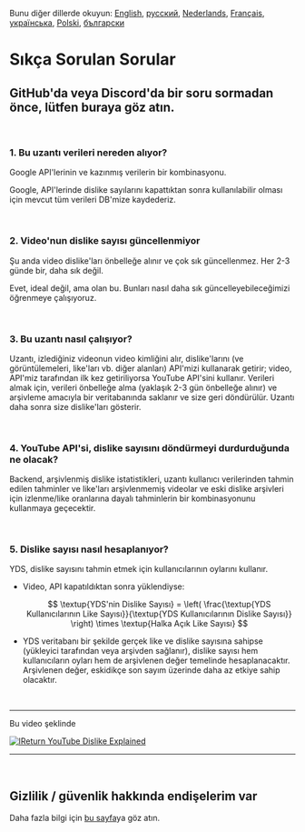 Bunu diğer dillerde okuyun: [English](FAQ.md), [русский](FAQru.md), [Nederlands](FAQnl.md), [Français](FAQfr.md), [українська](FAQuk.md), [Polski](FAQpl.md), [български](FAQbg.md)


# Sıkça Sorulan Sorular

## GitHub'da veya Discord'da bir soru sormadan önce, lütfen buraya göz atın.

<br>

### **1. Bu uzantı verileri nereden alıyor?**

Google API'lerinin ve kazınmış verilerin bir kombinasyonu.

Google, API'lerinde dislike sayılarını kapattıktan sonra kullanılabilir olması için mevcut tüm verileri DB'mize kaydederiz.

<br>

### **2. Video'nun dislike sayısı güncellenmiyor**

Şu anda video dislike'ları önbelleğe alınır ve çok sık güncellenmez. Her 2-3 günde bir, daha sık değil.

Evet, ideal değil, ama olan bu. Bunları nasıl daha sık güncelleyebileceğimizi öğrenmeye çalışıyoruz.

<br>

### **3. Bu uzantı nasıl çalışıyor?**

Uzantı, izlediğiniz videonun video kimliğini alır, dislike'larını (ve görüntülemeleri, like'ları vb. diğer alanları) API'mizi kullanarak getirir; video, API'miz tarafından ilk kez getiriliyorsa YouTube API'sini kullanır. Verileri almak için, verileri önbelleğe alma (yaklaşık 2-3 gün önbelleğe alınır) ve arşivleme amacıyla bir veritabanında saklanır ve size geri döndürülür. Uzantı daha sonra size dislike'ları gösterir.

<br>

### **4. YouTube API'si, dislike sayısını döndürmeyi durdurduğunda ne olacak?**

Backend, arşivlenmiş dislike istatistikleri, uzantı kullanıcı verilerinden tahmin edilen tahminler ve like'ları arşivlenmemiş videolar ve eski dislike arşivleri için izlenme/like oranlarına dayalı tahminlerin bir kombinasyonunu kullanmaya geçecektir.

<br>

### **5. Dislike sayısı nasıl hesaplanıyor?**

YDS, dislike sayısını tahmin etmek için kullanıcılarının oylarını kullanır.

- Video, API kapatıldıktan sonra yüklendiyse:

  $$ \textup{YDS'nin Dislike Sayısı} = \left( \frac{\textup{YDS Kullanıcılarının Like Sayısı}}{\textup{YDS Kullanıcılarının Dislike Sayısı}} \right) \times \textup{Halka Açık Like Sayısı} $$

- YDS veritabanı bir şekilde gerçek like ve dislike sayısına sahipse (yükleyici tarafından veya arşivden sağlanır), dislike sayısı hem kullanıcıların oyları hem de arşivlenen değer temelinde hesaplanacaktır. Arşivlenen değer, eskidikçe son sayım üzerinde daha az etkiye sahip olacaktır.

<br>

---

Bu video şeklinde

[![IReturn YouTube Dislike Explained](https://yt-embed.herokuapp.com/embed?v=GSmmtv-0yYQ)](https://www.youtube.com/watch?v=GSmmtv-0yYQ)

---

<br>

## Gizlilik / güvenlik hakkında endişelerim var

Daha fazla bilgi için [bu sayfa](SECURITY-FAQtr.md)ya göz atın.
